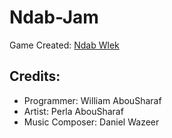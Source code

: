 # Ndab-Jam
Game Created: [Ndab Wlek](https://peepsi.itch.io/ndab-wlek)

## Credits:
- Programmer: William AbouSharaf
- Artist: Perla AbouSharaf
- Music Composer: Daniel Wazeer
